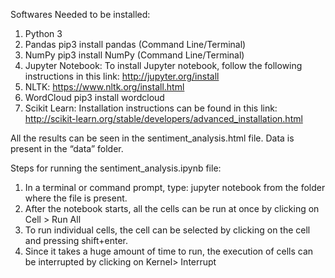 Softwares Needed to be installed:
1. Python 3
2. Pandas pip3 install pandas (Command Line/Terminal)
3. NumPy pip3 install NumPy (Command Line/Terminal)
4. Jupyter Notebook: To install Jupyter notebook, follow the following instructions in this link:
http://jupyter.org/install
5. NLTK: https://www.nltk.org/install.html
6. WordCloud pip3 install wordcloud
7. Scikit Learn: Installation instructions can be found in this link:
http://scikit-learn.org/stable/developers/advanced_installation.html

All the results can be seen in the sentiment_analysis.html file.
Data is present in the “data” folder.


Steps for running the sentiment_analysis.ipynb file:
1. In a terminal or command prompt, type: jupyter notebook from the folder where the file is
present.
2. After the notebook starts, all the cells can be run at once by clicking on Cell > Run All
3. To run individual cells, the cell can be selected by clicking on the cell and pressing
shift+enter.
4. Since it takes a huge amount of time to run, the execution of cells can be interrupted by
clicking on Kernel> Interrupt
